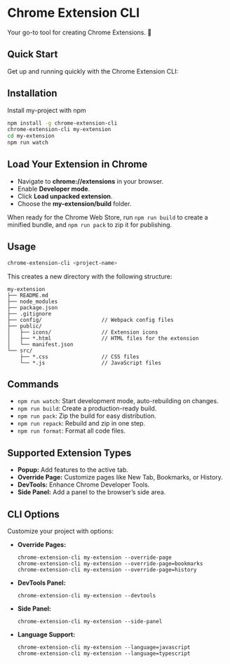 
# Chrome Extension CLI

Your go-to tool for creating Chrome Extensions. 🚀

## Quick Start
Get up and running quickly with the Chrome Extension CLI:




## Installation

Install my-project with npm

```bash
npm install -g chrome-extension-cli
chrome-extension-cli my-extension
cd my-extension
npm run watch
```



    
## Load Your Extension in Chrome

- Navigate to **chrome://extensions** in your browser.
- Enable **Developer mode**.
- Click **Load unpacked extension**.
- Choose the **my-extension/build** folder.

When ready for the Chrome Web Store, run ```npm run build``` to create a minified bundle, and ```npm run pack``` to zip it for publishing.



## Usage

```bash
chrome-extension-cli <project-name>
```

This creates a new directory with the following structure:

```
my-extension
├── README.md
├── node_modules
├── package.json
├── .gitignore
├── config/                   // Webpack config files
├── public/
│   ├── icons/                // Extension icons
│   ├── *.html                // HTML files for the extension
│   └── manifest.json
└── src/
    ├── *.css                 // CSS files
    └── *.js                  // JavaScript files

```



    
## Commands

- ```npm run watch```: Start development mode, auto-rebuilding on changes.
- ```npm run build```: Create a production-ready build.
- ```npm run pack```: Zip the build for easy distribution.
- ```npm run repack```: Rebuild and zip in one step.
- ```npm run format```: Format all code files.

## Supported Extension Types

- **Popup:** Add features to the active tab.
- **Override Page:** Customize pages like New Tab, Bookmarks, or History.
- **DevTools:** Enhance Chrome Developer Tools.
- **Side Panel:** Add a panel to the browser’s side area.



## CLI Options

Customize your project with options:

- **Override Pages:**
    ```
    chrome-extension-cli my-extension --override-page
    chrome-extension-cli my-extension --override-page=bookmarks
    chrome-extension-cli my-extension --override-page=history
    ```

- **DevTools Panel:**
    ```
    chrome-extension-cli my-extension --devtools
    ```

- **Side Panel:**
    ```
    chrome-extension-cli my-extension --side-panel
    ```

- **Language Support:**
    ```
    chrome-extension-cli my-extension --language=javascript
    chrome-extension-cli my-extension --language=typescript
    ```

